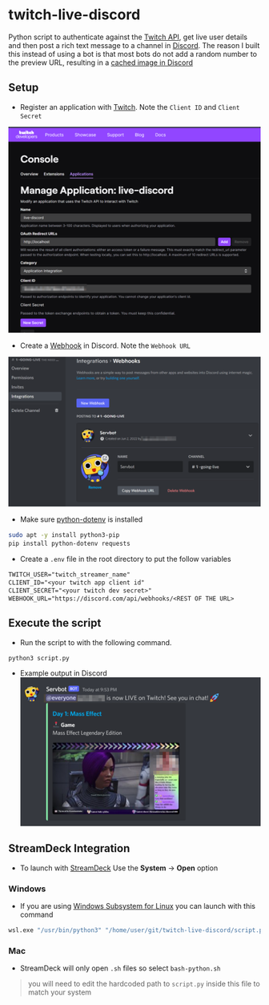 # twitch-live-discord

Python script to authenticate against the [Twitch API](https://dev.twitch.tv/docs/api/), get live user details and then post a rich text message to a channel in [Discord](https://discord.com/developers/docs/reference). The reason I built this instead of using a bot is that most bots do not add a random number to the preview URL, resulting in a [cached image in Discord](https://discuss.dev.twitch.tv/t/feature-request-one-small-change-that-could-fix-the-discord-webhook-embed-cached-image-issues/27477)

## Setup

* Register an application with [Twitch](https://dev.twitch.tv/). Note the `Client ID` and `Client Secret`

![twitch-app](screenshots/twitch-app.png)

* Create a [Webhook](https://support.discord.com/hc/en-us/articles/228383668-Intro-to-Webhooks) in Discord. Note the `Webhook URL`

![webhook](screenshots/webhook.png)

* Make sure [python-dotenv](https://github.com/theskumar/python-dotenv) is installed

``` bash
sudo apt -y install python3-pip
pip install python-dotenv requests
```

* Create a `.env` file in the root directory to put the follow variables

```properties
TWITCH_USER="twitch_streamer_name"
CLIENT_ID="<your twitch app client id"
CLIENT_SECRET="<your twitch dev secret>"
WEBHOOK_URL="https://discord.com/api/webhooks/<REST OF THE URL>
```

## Execute the script

* Run the script to with the following command.

```bash
python3 script.py
```

* Example output in Discord
![discord](screenshots/discord.png)

## StreamDeck Integration

* To launch with [StreamDeck](https://www.elgato.com/us/en/s/welcome-to-stream-deck) Use the **System** -> **Open** option
### Windows
* If you are using [Windows Subsystem for Linux](https://learn.microsoft.com/en-us/windows/wsl/install) you can launch with this command 
```bash
wsl.exe "/usr/bin/python3" "/home/user/git/twitch-live-discord/script.py"
```

### Mac
* StreamDeck will only open `.sh` files so select `bash-python.sh`
> you will need to edit the hardcoded path to `script.py` inside this file to match your system